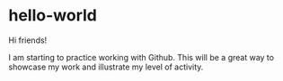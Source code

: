 # hello-world

Hi friends!

I am starting to practice working with Github. This will be a great way to showcase my work and illustrate my level of activity.
